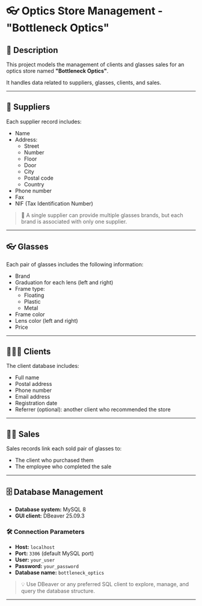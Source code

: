 # 👓 Optics Store Management - "Bottleneck Optics"

## 📄 Description

This project models the management of clients and glasses sales for an optics store named **"Bottleneck Optics"**.

It handles data related to suppliers, glasses, clients, and sales.

---

## 🏢 Suppliers

Each supplier record includes:
- Name
- Address:
  - Street
  - Number
  - Floor
  - Door
  - City
  - Postal code
  - Country
- Phone number
- Fax
- NIF (Tax Identification Number)

> 📌 A single supplier can provide multiple glasses brands, but each brand is associated with only one supplier.

---

## 👓 Glasses

Each pair of glasses includes the following information:
- Brand
- Graduation for each lens (left and right)
- Frame type:
  - Floating
  - Plastic
  - Metal
- Frame color
- Lens color (left and right)
- Price

---

## 🧑‍🤝‍🧑 Clients

The client database includes:
- Full name
- Postal address
- Phone number
- Email address
- Registration date
- Referrer (optional): another client who recommended the store

---

## 🧑‍💼 Sales

Sales records link each sold pair of glasses to:
- The client who purchased them
- The employee who completed the sale

---

## 🗄️ Database Management

- **Database system:** MySQL 8
- **GUI client:** DBeaver 25.09.3

### 🛠️ Connection Parameters

- **Host:** `localhost`
- **Port:** `3306` (default MySQL port)
- **User:** `your_user`
- **Password:** `your_password`
- **Database name:** `bottleneck_optics`

> 💡 Use DBeaver or any preferred SQL client to explore, manage, and query the database structure.

---
